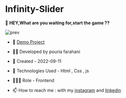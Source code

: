 # Infinity-Slider

🎰 **HEY,What are you waiting for,start the game ??**

![prev](https://user-images.githubusercontent.com/109727844/195934988-498f0e5d-97bb-484e-8772-cbd68bc446b1.jpg)

- 🔗 [Demo Project](https://pouria-farahani-developer.github.io/infinity-slider/)

- 👨‍💻 Developed by pouria farahani

- 📆 Created - 2022-09-11

- 🤖 Technologies Used - Html , Css , js

- 🕵🏻‍♀️ Role - Frontend

- 📫 How to reach me : with my [instagram](https://www.instagram.com/pouria_farahani_developer) and [linkedin](https://www.linkedin.com/in/pouria-farahani-developer)

